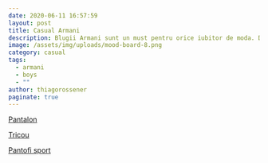 ```yaml
---
date: 2020-06-11 16:57:59
layout: post
title: Casual Armani
description: Blugii Armani sunt un must pentru orice iubitor de moda. De ce sa nu incerci un imprimeu mai indraznet?O tinuta pentru iubitorii brand-ului.
image: /assets/img/uploads/mood-board-8.png
category: casual
tags:
  - armani
  - boys
  - ""
author: thiagorossener
paginate: true
---
```

[Pantalon ](http://bit.do/fFWA5)

[Tricou](http://bit.do/fFWBa)

[Pantofi sport](http://bit.do/fFWBd)
